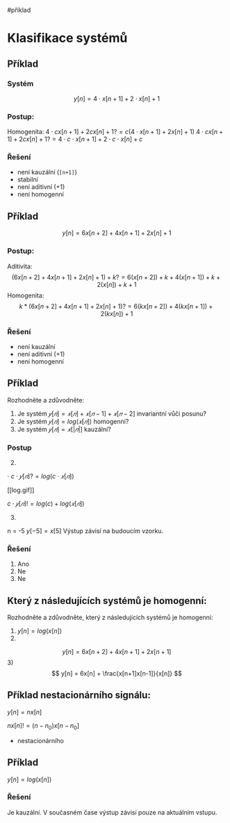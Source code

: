 #příklad  
# Klasifikace systémů
## Příklad
### Systém
$$
y[n] = 4\cdot x[n+1] + 2\cdot x[n] +1
$$
### Postup:
Homogenita:
$4\cdot cx[n+1] + 2cx[n] +1 ?= c(4\cdot x[n+1] + 2x[n] +1)$
$4\cdot cx[n+1] + 2cx[n] +1 ?= 4\cdot c\cdot x[n+1] + 2\cdot c\cdot x[n] + c$
### Řešení
- není kauzální (`[n+1]`)
- stabilní 
- není aditivní (+1)
- není homogenní
## Příklad
$$
y[n] = 6x[n+2] + 4x[n+1]+2x[n] +1
$$
### Postup:
Aditivita:
$$
(6x[n+2] + 4x[n+1] + 2x[n] + 1)+k ?= 6(x[n+2])+k + 4(x[n+1])+k + 2(x[n])+k + 1
$$
Homogenita:
$$
k * (6x[n+2] + 4x[n+1] + 2x[n] + 1) ?= 6(kx[n+2]) + 4(kx[n+1]) + 2(kx[n]) + 1
$$
### Řešení
- není kauzální
- není aditivní (+1)
- není homogenní
## Příklad
Rozhodněte a zdůvodněte: 
1. Je systém $𝑦[𝑛] = 𝑥[𝑛] + 𝑥[𝑛 −1]+𝑥[𝑛 −2]$ invariantní vůči posunu? 
2. Je systém $𝑦[𝑛] = log(𝑥[𝑛])$ homogenní? 
3. Je systém $𝑦[𝑛] = 𝑥[|𝑛|]$ kauzální?

### Postup

2.
$\cdot$
$c \cdot 𝑦[𝑛] ?= log(c\cdot 𝑥[𝑛])$

[[log.gif]]

$c \cdot 𝑦[𝑛] != log(c) + log(𝑥[𝑛])$

3.
n = -5
$y[-5] = x[5]$
Výstup závisí na budoucím vzorku.
### Řešení
1. Ano
2. Ne
3. Ne

## Který z následujících systémů je homogenní:
Rozhodněte a zdůvodněte, který z následujících systémů je homogenní:
1) $y[n] = log(x[n])$
2) 
$$
y[n] = 6x[n+2] + 4x[n+1] + 2x[n+1]
$$
3) 
$$
y[n] = 6x[n] + \frac{x[n+1]x[n-1]}{x[n]}
$$
## Příklad nestacionárního signálu:
$y[n] = nx[n]$

$nx[n] != (n-n_0)x[n-n_0]$
- nestacionárního

## Příklad
$y[n] = log(x[n])$

### Řešení
Je kauzální. 
V současném čase výstup závisí pouze na aktuálním vstupu. 